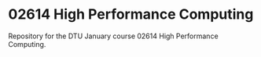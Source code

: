 # 02614 High Performance Computing

Repository for the DTU January course 02614 High Performance Computing.
